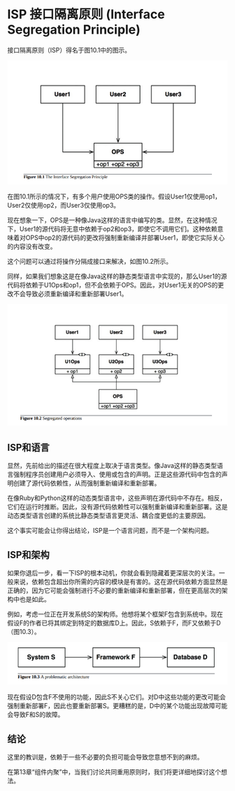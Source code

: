 
# ISP 接口隔离原则 (Interface Segregation Principle)

接口隔离原则（ISP）得名于图10.1中的图示。

![图10.1](./static/10.1.png)

在图10.1所示的情况下，有多个用户使用OPS类的操作。假设User1仅使用op1，User2仅使用op2，而User3仅使用op3。

现在想象一下，OPS是一种像Java这样的语言中编写的类。显然，在这种情况下，User1的源代码将无意中依赖于op2和op3，即使它不调用它们。这种依赖意味着对OPS中op2的源代码的更改将强制重新编译并部署User1，即使它实际关心的内容没有改变。

这个问题可以通过将操作分隔成接口来解决，如图10.2所示。

同样，如果我们想象这是在像Java这样的静态类型语言中实现的，那么User1的源代码将依赖于U1Ops和op1，但不会依赖于OPS。因此，对User1无关的OPS的更改不会导致必须重新编译和重新部署User1。

![图10.2](./static/10.2.png)

## ISP和语言

显然，先前给出的描述在很大程度上取决于语言类型。像Java这样的静态类型语言强制程序员创建用户必须导入、使用或包含的声明。正是这些源代码中包含的声明创建了源代码依赖性，从而强制重新编译和重新部署。

在像Ruby和Python这样的动态类型语言中，这些声明在源代码中不存在。相反，它们在运行时推断。因此，没有源代码依赖性可以强制重新编译和重新部署。这是动态类型语言创建的系统比静态类型语言更灵活、耦合度更低的主要原因。

这个事实可能会让你得出结论，ISP是一个语言问题，而不是一个架构问题。

## ISP和架构

如果你退后一步，看一下ISP的根本动机，你就会看到隐藏着更深层次的关注。一般来说，依赖包含超出你所需的内容的模块是有害的。这在源代码依赖方面显然是正确的，因为它可能会强制进行不必要的重新编译和重新部署，但在更高层次的架构中也是如此。

例如，考虑一位正在开发系统S的架构师。他想将某个框架F包含到系统中。现在假设F的作者已将其绑定到特定的数据库D上。因此，S依赖于F，而F又依赖于D（图10.3）。

![图10.3](./static/10.3.png)

现在假设D包含F不使用的功能，因此S不关心它们。对D中这些功能的更改可能会强制重新部署F，因此也要重新部署S。更糟糕的是，D中的某个功能出现故障可能会导致F和S的故障。

## 结论

这里的教训是，依赖于一些不必要的负担可能会导致您意想不到的麻烦。

在第13章“组件内聚”中，当我们讨论共同重用原则时，我们将更详细地探讨这个想法。
